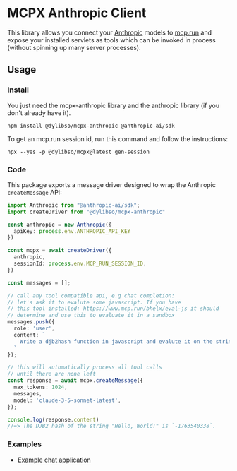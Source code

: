 # MCPX Anthropic Client

This library allows you connect your [Anthropic](https://www.anthropic.com/) models to
[mcp.run](https://mcp.run) and expose your installed servlets as tools which can be 
invoked in process (without spinning up many server processes).

## Usage

### Install

You just need the mcpx-anthropic library and the anthropic library (if you don't already have it).

```
npm install @dylibso/mcpx-anthropic @anthropic-ai/sdk
```

To get an mcp.run session id, run this command and follow the instructions:

```
npx --yes -p @dylibso/mcpx@latest gen-session
```

### Code

This package exports a message driver designed to wrap the Anthropic `createMessage` API:

```typescript
import Anthropic from "@anthropic-ai/sdk";
import createDriver from "@dylibso/mcpx-anthropic"

const anthropic = new Anthropic({
  apiKey: process.env.ANTHROPIC_API_KEY
})

const mcpx = await createDriver({
  anthropic,
  sessionId: process.env.MCP_RUN_SESSION_ID,
})

const messages = [];

// call any tool compatible api, e.g chat completion:
// let's ask it to evalute some javascript. If you have
// this tool installed: https://www.mcp.run/bhelx/eval-js it should
// determine and use this to evaluate it in a sandbox
messages.push({
  role: 'user',
  content: `
    Write a djb2hash function in javascript and evalute it on the string "Hello, World!"
  `
});

// this will automatically process all tool calls
// until there are none left
const response = await mcpx.createMessage({
  max_tokens: 1024,
  messages,
  model: 'claude-3-5-sonnet-latest',
});

console.log(response.content)
//=> The DJB2 hash of the string "Hello, World!" is `-1763540338`.
```

### Examples

* [Example chat application](examples/chat)

